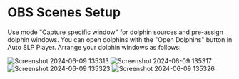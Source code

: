 # OBS Scenes Setup
Use mode "Capture specific window" for dolphin sources and pre-assign dolphin windows.
You can open dolphins with the "Open Dolphins" button in Auto SLP Player.
Arrange your dolphin windows as follows:

![Screenshot 2024-06-09 135313](https://github.com/jmlee337/auto-slp-player/assets/3300257/6cbacd67-41d9-4f4b-ab8e-0ab51317ff3a)
![Screenshot 2024-06-09 135317](https://github.com/jmlee337/auto-slp-player/assets/3300257/2589a2d8-add1-4e5e-a470-e94d1c561f8f)
![Screenshot 2024-06-09 135323](https://github.com/jmlee337/auto-slp-player/assets/3300257/911db8a1-747d-49a7-9879-98835e483cd6)
![Screenshot 2024-06-09 135326](https://github.com/jmlee337/auto-slp-player/assets/3300257/790d3275-8201-4dd7-975b-b352d25710fa)
